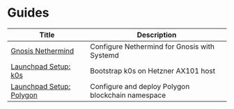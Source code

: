 # Guides

| Title | Description |
| --- | --- |
| [Gnosis Nethermind](https://indexerdao.github.io/server-setup/guides/gnosis-nethermind.html) | Configure Nethermind for Gnosis with Systemd |
| [Launchpad Setup: k0s](https://indexerdao.github.io/server-setup/guides/launchpad-k0s.html) | Bootstrap k0s on Hetzner AX101 host |
| [Launchpad Setup: Polygon](https://indexerdao.github.io/server-setup/guides/launchpad-polygon.html) | Configure and deploy Polygon blockchain namespace |

